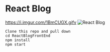 # React Blog

https://i.imgur.com/1BmCUGX.gifv
![React Blog](https://i.imgur.com/1BmCUGX.gifv)

    Clone this repo and pull down
    cd ReactBlogFrontEnd
    npm install
    npm start
